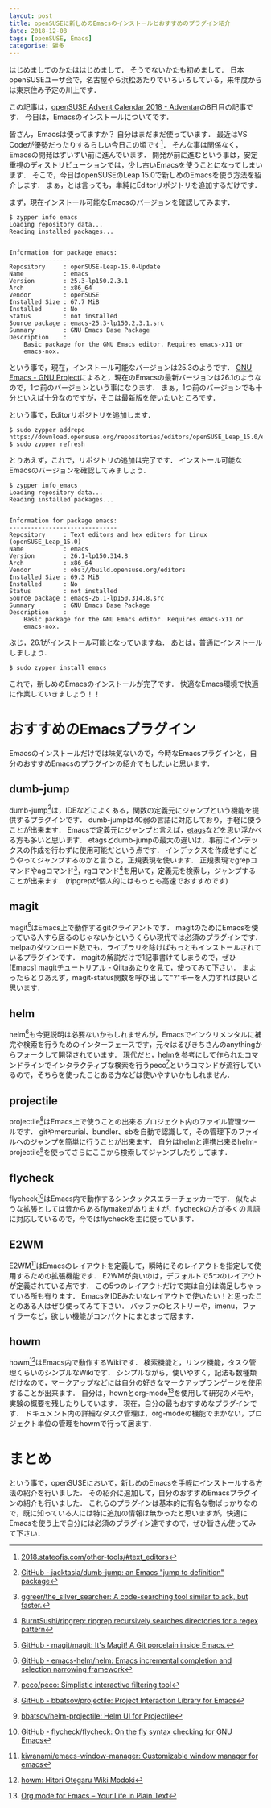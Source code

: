 ```yaml
---
layout: post
title: openSUSEに新しめのEmacsのインストールとおすすめのプラグイン紹介
date: 2018-12-08
tags: [openSUSE, Emacs]
categorise: 雑多
---
```


はじめましてのかたははじめまして．
そうでないかたも初めまして．
日本openSUSEユーザ会で，名古屋やら浜松あたりでいろいろしている，来年度からは東京住み予定の川上です．

この記事は，[openSUSE Advent Calendar 2018 - Adventar](https://adventar.org/calendars/3372)の8日目の記事です．
今日は，Emacsのインストールについてです．

皆さん，Emacsは使ってますか？
自分はまだまだ使っています．
最近はVS Codeが優勢だったりするらしい今日この頃です[^1]．
そんな事は関係なく，Emacsの開発はずいずい前に進んでいます．
開発が前に進むという事は，安定重視のディストリビューションでは，少し古いEmacsを使うことになってしまいます．
そこで，今日はopenSUSEのLeap 15.0で新しめのEmacsを使う方法を紹介します．
まぁ，とは言っても，単純にEditorリポジトリを追加するだけです．

まず，現在インストール可能なEmacsのバージョンを確認してみます．
```shell
$ zypper info emacs
Loading repository data...
Reading installed packages...


Information for package emacs:
------------------------------
Repository     : openSUSE-Leap-15.0-Update 
Name           : emacs                     
Version        : 25.3-lp150.2.3.1          
Arch           : x86_64                    
Vendor         : openSUSE                  
Installed Size : 67.7 MiB                  
Installed      : No                        
Status         : not installed             
Source package : emacs-25.3-lp150.2.3.1.src
Summary        : GNU Emacs Base Package    
Description    :                           
    Basic package for the GNU Emacs editor. Requires emacs-x11 or
    emacs-nox.
```
という事で，現在，インストール可能なバージョンは25.3のようです．
[GNU Emacs - GNU Project](https://www.gnu.org/software/emacs/index.html#Releases)によると，現在のEmacsの最新バージョンは26.1のようなので，1つ前のバージョンという事になります．
まぁ，1つ前のバージョンでも十分といえば十分なのですが，そこは最新版を使いたいところです．

という事で，Editorリポジトリを追加します．
```shell
$ sudo zypper addrepo https://download.opensuse.org/repositories/editors/openSUSE_Leap_15.0/editors.repo
$ sudo zypper refresh
```
とりあえず，これで，リポジトリの追加は完了です．
インストール可能なEmacsのバージョンを確認してみましょう．
```shell
$ zypper info emacs
Loading repository data...
Reading installed packages...


Information for package emacs:
------------------------------
Repository     : Text editors and hex editors for Linux (openSUSE_Leap_15.0)
Name           : emacs                                                      
Version        : 26.1-lp150.314.8                                           
Arch           : x86_64                                                     
Vendor         : obs://build.opensuse.org/editors                           
Installed Size : 69.3 MiB                                                   
Installed      : No                                                         
Status         : not installed                                              
Source package : emacs-26.1-lp150.314.8.src                                 
Summary        : GNU Emacs Base Package                                     
Description    :                                                            
    Basic package for the GNU Emacs editor. Requires emacs-x11 or
    emacs-nox.
```
ぶじ，26.1がインストール可能となっていますね．
あとは，普通にインストールしましょう．
```shell
$ sudo zypper install emacs
```
これで，新しめのEmacsのインストールが完了です．
快適なEmacs環境で快適に作業していきましょう！！
[^1]: [2018.stateofjs.com/other-tools/#text_editors](https://2018.stateofjs.com/other-tools/#text_editors)

# おすすめのEmacsプラグイン
Emacsのインストールだけでは味気ないので，今時なEmacsプラグインと，自分のおすすめEmacsのプラグインの紹介でもしたいと思います．

## dumb-jump
dumb-jump[^2]は，IDEなどによくある，関数の定義元にジャンプという機能を提供するプラグインです．
dumb-jumpは40弱の言語に対応しており，手軽に使うことが出来ます．
Emacsで定義元にジャンプと言えば，[etags](https://www.gnu.org/software/emacs/manual/html_node/emacs/Create-Tags-Table.html)などを思い浮かべる方も多いと思います．
etagsとdumb-jumpの最大の違いは，事前にインデックスの作成を行わずに使用可能だという点です．
インデックスを作成せずにどうやってジャンプするのかと言うと，正規表現を使います．
正規表現でgrepコマンドやagコマンド[^3]，rgコマンド[^4]を用いて，定義元を検索し，ジャンプすることが出来ます．(ripgrepが個人的にはもっとも高速でおすすめです)

[^2]:  [GitHub - jacktasia/dumb-jump: an Emacs "jump to definition" package](https://github.com/jacktasia/dumb-jump)
[^3]: [ggreer/the_silver_searcher: A code-searching tool similar to ack, but faster.](https://github.com/ggreer/the_silver_searcher)
[^4]: [BurntSushi/ripgrep: ripgrep recursively searches directories for a regex pattern](https://github.com/BurntSushi/ripgrep)

## magit
magit[^5]はEmacs上で動作するgitクライアントです．
magitのためにEmacsを使っている人すら居るのじゃないかというくらい現代では必須のプラグインです．
melpaのダウンロード数でも，ライブラリを除けばもっともインストールされているプラグインです．
magitの解説だけで1記事書けてしまうので，ぜひ[[Emacs] magitチュートリアル - Qiita](https://qiita.com/maueki/items/70dbf62d8bd2ee348274)あたりを見て，使ってみて下さい．
まよったらとりあえず，magit-status関数を呼び出して"?"キーを入力すれば良いと思います．

[^5]: [GitHub - magit/magit: It's Magit! A Git porcelain inside Emacs.](https://github.com/magit/magit)

## helm
helm[^6]も今更説明は必要ないかもしれませんが，Emacsでインクリメンタルに補完や検索を行うためのインターフェースです，元々はるびきちさんのanythingからフォークして開発されています．
 現代だと，helmを参考にして作られたコマンドラインでインタラクティブな検索を行うpeco[^7]というコマンドが流行しているので，そちらを使ったことある方などは使いやすいかもしれません．

[^6]: [GitHub - emacs-helm/helm: Emacs incremental completion and selection narrowing framework](https://github.com/emacs-helm/helm)
[^7]: [peco/peco: Simplistic interactive filtering tool](https://github.com/peco/peco)

## projectile
projectile[^8]はEmacs上で使うことの出来るプロジェクト内のファイル管理ツールです．
gitやmercurial、bundler、sbを自動で認識して，その管理下のファイルへのジャンプを簡単に行うことが出来ます．
自分はhelmと連携出来るhelm-projectile[^9]を使ってさらにここから検索してジャンプしたりしてます．

[^8]: [GitHub - bbatsov/projectile: Project Interaction Library for Emacs](https://github.com/bbatsov/projectile)
[^9]: [bbatsov/helm-projectile: Helm UI for Projectile](https://github.com/bbatsov/helm-projectile)

## flycheck
flycheck[^10]はEmacs内で動作するシンタックスエラーチェッカーです．
似たような拡張としては昔からあるflymakeがありますが，flycheckの方が多くの言語に対応しているので，今ではflycheckを主に使っています．

[^10]: [GitHub - flycheck/flycheck: On the fly syntax checking for GNU Emacs](https://github.com/flycheck/flycheck)

## E2WM 
E2WM[^13]はEmacsのレイアウトを定義して，瞬時にそのレイアウトを指定して使用するための拡張機能です．
E2WMが良いのは，デフォルトで5つのレイアウトが定義されている点です．
この5つのレイアウトだけで実は自分は満足しちゃっている所も有ります．
EmacsをIDEみたいなレイアウトで使いたい！と思ったことのある人はぜひ使ってみて下さい．
バッファのヒストリーや，imenu，ファイラーなど，欲しい機能がコンパクトにまとまって居ます．

[^13]: [kiwanami/emacs-window-manager: Customizable window manager for emacs](https://github.com/kiwanami/Emacs-window-manager#code-perspective)

## howm
howm[^11]はEmacs内で動作するWikiです．
検索機能と，リンク機能，タスク管理くらいのシンプルなWikiです．
シンプルながら，使いやすく，記法も数種類だけなので，マークアップなどには自分の好きなマークアップランゲージを使用することが出来ます．
自分は，hownとorg-mode[^12]を使用して研究のメモや，実験の概要を残したりしています．
現在，自分の最もおすすめなプラグインです．
ドキュメント内の詳細なタスク管理は，org-modeの機能でまかない，プロジェクト単位の管理をhowmで行って居ます．

[^11]: [howm: Hitori Otegaru Wiki Modoki](https://howm.osdn.jp/index-j.html)
[^12]: [Org mode for Emacs – Your Life in Plain Text](https://orgmode.org/)

# まとめ
という事で，openSUSEにおいて，新しめのEmacsを手軽にインストールする方法の紹介を行いました．
その紹介に追加して，自分のおすすめEmacsプラグインの紹介も行いました．
これらのプラグインは基本的に有名な物ばっかりなので，既に知っている人には特に追加の情報は無かったと思いますが，快適にEmacsを使う上で自分には必須のプラグイン達ですので，ぜひ皆さん使ってみて下さい．
